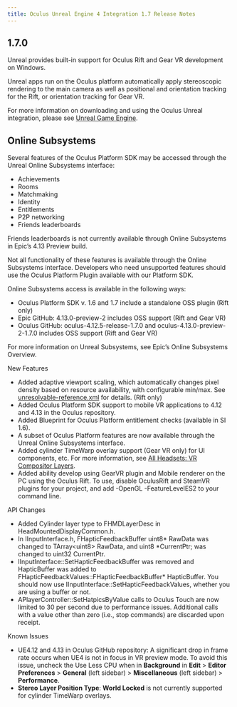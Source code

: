 ```yaml
---
title: Oculus Unreal Engine 4 Integration 1.7 Release Notes
---
```




## 1.7.0

Unreal provides built-in support for Oculus Rift and Gear VR development on Windows.

Unreal apps run on the Oculus platform automatically apply stereoscopic rendering to the main camera as well as positional and orientation tracking for the Rift, or orientation tracking for Gear VR.

For more information on downloading and using the Oculus Unreal integration, please see [Unreal Game Engine](/documentation/unreal/latest/concepts/unreal-engine/).

## Online Subsystems

Several features of the Oculus Platform SDK may be accessed through the Unreal Online Subsystems interface:

* Achievements
* Rooms 
* Matchmaking
* Identity
* Entitlements
* P2P networking
* Friends leaderboards


Friends leaderboards is not currently available through Online Subsystems in Epic’s 4.13 Preview build. 

Not all functionality of these features is available through the Online Subsystems interface. Developers who need unsupported features should use the Oculus Platform Plugin available with our Platform SDK.

Online Subsystems access is available in the following ways:

* Oculus Platform SDK v. 1.6 and 1.7 include a standalone OSS plugin (Rift only)
* Epic GitHub: 4.13.0-preview-2 includes OSS support (Rift and Gear VR)
* Oculus GitHub: oculus-4.12.5-release-1.7.0 and oculus-4.13.0-preview-2-1.7.0 includes OSS support (Rift and Gear VR)


For more information on Unreal Subsystems, see Epic’s Online Subsystems Overview.

New Features

* Added adaptive viewport scaling, which automatically changes pixel density based on resource availability, with configurable min/max. See [unresolvable-reference.xml](unresolvable-reference) for details. (Rift only)
* Added Oculus Platform SDK support to mobile VR applications to 4.12 and 4.13 in the Oculus repository.
* Added Blueprint for Oculus Platform entitlement checks (available in SI 1.6).
* A subset of Oculus Platform features are now available through the Unreal Online Subsystems interface.
* Added cylinder TimeWarp overlay support (Gear VR only) for UI components, etc. For more information, see [All Headsets: VR Compositor Layers](/documentation/unreal/latest/concepts/unreal-overlay/ "With Unreal, you may add transparent or opaque quadrilateral, cubemap, or cylindrical overlays to your level as compositor layers.").
* Added ability develop using GearVR plugin and Mobile renderer on the PC using the Oculus Rift. To use, disable OculusRift and SteamVR plugins for your project, and add -OpenGL -FeatureLevelES2 to your command line.


API Changes

* Added Cylinder layer type to FHMDLayerDesc in HeadMountedDisplayCommon.h.
* In IInputInterface.h, FHapticFeedbackBuffer uint8* RawData was changed to TArray&lt;uint8&gt; RawData, and uint8 *CurrentPtr; was changed to uint32 CurrentPtr.
* IInputInterface::SetHapticFeedbackBuffer was removed and HapticBuffer was added to FHapticFeedbackValues::FHapticFeedbackBuffer* HapticBuffer. You should now use IInputInterface::SetHapticFeedbackValues, whether you are using a buffer or not.
* APlayerController::SetHatpicsByValue calls to Oculus Touch are now limited to 30 per second due to performance issues. Additional calls with a value other than zero (i.e., stop commands) are discarded upon receipt. 


Known Issues

* UE4.12 and 4.13 in Oculus GitHub repository: A significant drop in frame rate occurs when UE4 is not in focus in VR preview mode. To avoid this issue, uncheck the Use Less CPU when in **Background** in **Edit** &gt; **Editor Preferences** &gt; **General** (left sidebar) &gt; **Miscellaneous** (left sidebar) &gt; **Performance**.
* **Stereo Layer Position Type**: **World Locked** is not currently supported for cylinder TimeWarp overlays. 

